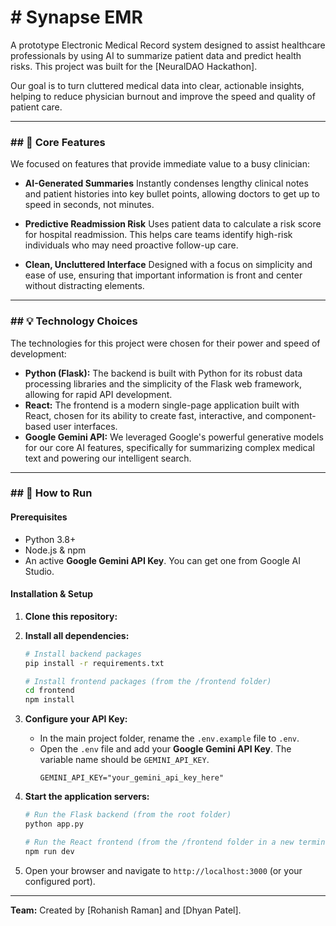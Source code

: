 # # Synapse EMR

A prototype Electronic Medical Record system designed to assist healthcare professionals by using AI to summarize patient data and predict health risks. This project was built for the [NeuralDAO Hackathon].

Our goal is to turn cluttered medical data into clear, actionable insights, helping to reduce physician burnout and improve the speed and quality of patient care.

---

### ## 🎯 Core Features

We focused on features that provide immediate value to a busy clinician:

* **AI-Generated Summaries**
    Instantly condenses lengthy clinical notes and patient histories into key bullet points, allowing doctors to get up to speed in seconds, not minutes.

* **Predictive Readmission Risk**
    Uses patient data to calculate a risk score for hospital readmission. This helps care teams identify high-risk individuals who may need proactive follow-up care.

* **Clean, Uncluttered Interface**
    Designed with a focus on simplicity and ease of use, ensuring that important information is front and center without distracting elements.

---

### ## 💡 Technology Choices

The technologies for this project were chosen for their power and speed of development:

* **Python (Flask):** The backend is built with Python for its robust data processing libraries and the simplicity of the Flask web framework, allowing for rapid API development.
* **React:** The frontend is a modern single-page application built with React, chosen for its ability to create fast, interactive, and component-based user interfaces.
* **Google Gemini API:** We leveraged Google's powerful generative models for our core AI features, specifically for summarizing complex medical text and powering our intelligent search.

---

### ## 🚀 How to Run

#### **Prerequisites**
* Python 3.8+
* Node.js & npm
* An active **Google Gemini API Key**. You can get one from Google AI Studio.

#### **Installation & Setup**

1.  **Clone this repository:**

2.  **Install all dependencies:**
    ```bash
    # Install backend packages
    pip install -r requirements.txt

    # Install frontend packages (from the /frontend folder)
    cd frontend
    npm install
    ```

3.  **Configure your API Key:**
    * In the main project folder, rename the `.env.example` file to `.env`.
    * Open the `.env` file and add your **Google Gemini API Key**. The variable name should be `GEMINI_API_KEY`.
        ```
        GEMINI_API_KEY="your_gemini_api_key_here"
        ```

4.  **Start the application servers:**
    ```bash
    # Run the Flask backend (from the root folder)
    python app.py

    # Run the React frontend (from the /frontend folder in a new terminal)
    npm run dev
    ```

5.  Open your browser and navigate to `http://localhost:3000` (or your configured port).

---

**Team:** Created by [Rohanish Raman] and [Dhyan Patel].
